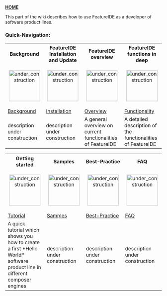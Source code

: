 <!-- Breadcrumb -->
[**HOME**](https://github.com/tthuem/FeatureIDE/wiki)

<!-- Introduction -->
This part of the wiki describes how to use FeatureIDE as a developer of software product lines.

<!-- Quick-Navigation-Table -->
### Quick-Navigation:

<table>
	<tr>
		<th>Background</th>
		<th>FeatureIDE Installation and Update</th>
		<th>FeatureIDE overview</th>
		<th>FeatureIDE functions in deep</th>
	</tr>
	<tr>
		<td width="160px">
			<p align="center">
				<img height="100" width="100" alt="under_construction" src="https://github.com/tthuem/FeatureIDE/wiki/Assets/under_construction.png">
			</p>
		</td>
		<td width="160px">
			<p align="center">
				<img height="100" width="100" alt="under_construction" src="https://github.com/tthuem/FeatureIDE/wiki/Assets/under_construction.png">
			</p>
		</td>
		<td width="160px">
			<p align="center">
				<img height="100" width="100" alt="under_construction" src="https://github.com/tthuem/FeatureIDE/wiki/Assets/under_construction.png">
			</p>
		</td>
		<td width="160px">
			<p align="center">
				<img height="100" width="100" alt="under_construction" src="https://github.com/tthuem/FeatureIDE/wiki/Assets/under_construction.png">
			</p>
		</td>
	</tr>
	<tr>
		<td>
			<a href="/tthuem/FeatureIDE/wiki/Background">Background</a>
		</td>
		<td>
			<a href="/tthuem/FeatureIDE/wiki/FeatureIDE-Installation-and-Update">Installation</a>
		</td>
		<td>
			<a href="/tthuem/FeatureIDE/wiki/FeatureIDE-overview">Overview</a>
		</td>
		<td>
			<a href="/tthuem/FeatureIDE/wiki/FeatureIDE-Functions-in-Deep">Functionality</a>
		</td>
	</tr>
	<tr>
		<td>description under construction</td>
		<td>description under construction</td>
		<td>A general overview on current functionalities of FeatureIDE</td>
		<td>A detailed description of the functionalities of FeatureIDE</td>
	</tr>
</table>
<table>
	<tr>
		<th>Getting started</th>
		<th>Samples</th>
		<th>Best-Practice</th>
		<th>FAQ</th>
	</tr>
	<tr>
<td width="320px">
			<p align="center">
				<img height="100" width="100" alt="under_construction" src="https://github.com/tthuem/FeatureIDE/wiki/Assets/under_construction.png">
			</p>
		</td>
		<td width="320px">
			<p align="center">
				<img height="100" width="100" alt="under_construction" src="https://github.com/tthuem/FeatureIDE/wiki/Assets/under_construction.png">
			</p>
		</td>
		<td width="320px">
			<p align="center">
				<img height="100" width="100" alt="under_construction" src="https://github.com/tthuem/FeatureIDE/wiki/Assets/under_construction.png">
			</p>
		</td>
<td width="320px">
			<p align="center">
				<img height="100" width="100" alt="under_construction" src="https://github.com/tthuem/FeatureIDE/wiki/Assets/under_construction.png">
			</p>
		</td>
	</tr>
	<tr>
<td>
			<a href="https://github.com/tthuem/FeatureIDE/wiki/Tutorial-Start">Tutorial</a>
		<td>
			<a href="https://github.com/tthuem/FeatureIDE/wiki/Software-Product-Line-Developer">Samples</a>
</td>
<td>
<a href="https://github.com/tthuem/FeatureIDE/wiki/Software-Product-Line-Developer">Best-Practice</a>
		</td>
<td>
<a href="https://github.com/tthuem/FeatureIDE/wiki/FAQ">FAQ</a>
		</td>
		</td>
	</tr>
		<tr>
<td>A quick tutorial which shows you how to create a first *Hello World* software product line in different composer engines</td>
		<td>description under construction</td>
		<td>description under construction</td>
<td>description under construction</td>
	</tr>
</table>

<!-- Additional content -->